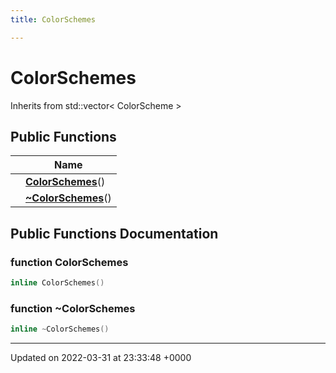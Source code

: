 ```yaml
---
title: ColorSchemes

---
```


# ColorSchemes





Inherits from std::vector< ColorScheme >

## Public Functions

|                | Name           |
| -------------- | -------------- |
| | **[ColorSchemes](../Classes/classColorSchemes.md#function-colorschemes)**() |
| | **[~ColorSchemes](../Classes/classColorSchemes.md#function-~colorschemes)**() |

## Public Functions Documentation

### function ColorSchemes

```cpp
inline ColorSchemes()
```


### function ~ColorSchemes

```cpp
inline ~ColorSchemes()
```


-------------------------------

Updated on 2022-03-31 at 23:33:48 +0000